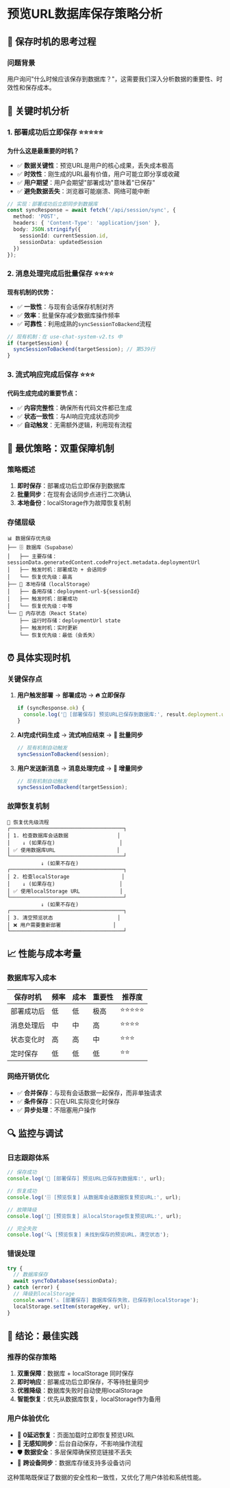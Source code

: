 # 预览URL数据库保存策略分析

## 🤔 保存时机的思考过程

### 问题背景
用户询问"什么时候应该保存到数据库？"，这需要我们深入分析数据的重要性、时效性和保存成本。

## 🎯 关键时机分析

### 1. **部署成功后立即保存** ⭐⭐⭐⭐⭐

**为什么这是最重要的时机？**

- ✅ **数据关键性**：预览URL是用户的核心成果，丢失成本极高
- ✅ **时效性**：刚生成的URL最有价值，用户可能立即分享或收藏
- ✅ **用户期望**：用户会期望"部署成功"意味着"已保存"
- ✅ **避免数据丢失**：浏览器可能崩溃、网络可能中断

```typescript
// 实现：部署成功后立即同步到数据库
const syncResponse = await fetch('/api/session/sync', {
  method: 'POST',
  headers: { 'Content-Type': 'application/json' },
  body: JSON.stringify({
    sessionId: currentSession.id,
    sessionData: updatedSession
  })
});
```

### 2. **消息处理完成后批量保存** ⭐⭐⭐⭐

**现有机制的优势：**

- ✅ **一致性**：与现有会话保存机制对齐
- ✅ **效率**：批量保存减少数据库操作频率
- ✅ **可靠性**：利用成熟的`syncSessionToBackend`流程

```typescript
// 现有机制：在 use-chat-system-v2.ts 中
if (targetSession) {
  syncSessionToBackend(targetSession); // 第539行
}
```

### 3. **流式响应完成后保存** ⭐⭐⭐

**代码生成完成的重要节点：**

- ✅ **内容完整性**：确保所有代码文件都已生成
- ✅ **状态一致性**：与AI响应完成状态同步
- ✅ **自动触发**：无需额外逻辑，利用现有流程

## 🚀 最优策略：双重保障机制

### 策略概述

1. **即时保存**：部署成功后立即保存到数据库
2. **批量同步**：在现有会话同步点进行二次确认
3. **本地备份**：localStorage作为故障恢复机制

### 存储层级

```
📊 数据保存优先级
├── 🗄️ 数据库（Supabase）
│   ├── 主要存储：sessionData.generatedContent.codeProject.metadata.deploymentUrl
│   ├── 触发时机：部署成功 + 会话同步
│   └── 恢复优先级：最高
├── 💾 本地存储（localStorage）
│   ├── 备用存储：deployment-url-${sessionId}
│   ├── 触发时机：部署成功
│   └── 恢复优先级：中等
└── 🧠 内存状态（React State）
    ├── 运行时存储：deploymentUrl state
    ├── 触发时机：实时更新
    └── 恢复优先级：最低（会丢失）
```

## ⏰ 具体实现时机

### 关键保存点

1. **用户触发部署** → **部署成功** → **🔥 立即保存**
   ```typescript
   if (syncResponse.ok) {
     console.log('💾 [部署保存] 预览URL已保存到数据库:', result.deployment.url);
   }
   ```

2. **AI完成代码生成** → **流式响应结束** → **🔄 批量同步**
   ```typescript
   // 现有机制自动触发
   syncSessionToBackend(session);
   ```

3. **用户发送新消息** → **消息处理完成** → **🔄 增量同步**
   ```typescript
   // 现有机制自动触发
   syncSessionToBackend(targetSession);
   ```

### 故障恢复机制

```
🔧 恢复优先级流程
┌─────────────────────────────────────┐
│ 1. 检查数据库会话数据                │
│    ↓ (如果存在)                     │
│ ✅ 使用数据库URL                    │
└─────────────────────────────────────┘
           ↓ (如果不存在)
┌─────────────────────────────────────┐
│ 2. 检查localStorage                 │
│    ↓ (如果存在)                     │
│ ✅ 使用localStorage URL             │
└─────────────────────────────────────┘
           ↓ (如果不存在)
┌─────────────────────────────────────┐
│ 3. 清空预览状态                     │
│ ❌ 用户需要重新部署                 │
└─────────────────────────────────────┘
```

## 📈 性能与成本考量

### 数据库写入成本

| 保存时机 | 频率 | 成本 | 重要性 | 推荐度 |
|---------|------|------|--------|--------|
| 部署成功后 | 低 | 低 | 极高 | ⭐⭐⭐⭐⭐ |
| 消息处理后 | 中 | 中 | 高 | ⭐⭐⭐⭐ |
| 状态变化时 | 高 | 高 | 中 | ⭐⭐⭐ |
| 定时保存 | 低 | 低 | 低 | ⭐⭐ |

### 网络开销优化

- ✅ **合并保存**：与现有会话数据一起保存，而非单独请求
- ✅ **条件保存**：只在URL实际变化时保存
- ✅ **异步处理**：不阻塞用户操作

## 🔍 监控与调试

### 日志跟踪体系

```typescript
// 保存成功
console.log('💾 [部署保存] 预览URL已保存到数据库:', url);

// 恢复成功  
console.log('🗄️ [预览恢复] 从数据库会话数据恢复预览URL:', url);

// 故障降级
console.log('💾 [预览恢复] 从localStorage恢复预览URL:', url);

// 完全失败
console.log('🔍 [预览恢复] 未找到保存的预览URL，清空状态');
```

### 错误处理

```typescript
try {
  // 数据库保存
  await syncToDatabase(sessionData);
} catch (error) {
  // 降级到localStorage
  console.warn('⚠️ [部署保存] 数据库保存失败，已保存到localStorage');
  localStorage.setItem(storageKey, url);
}
```

## 🎯 结论：最佳实践

### 推荐的保存策略

1. **双重保障**：数据库 + localStorage 同时保存
2. **即时响应**：部署成功后立即保存，不等待批量同步
3. **优雅降级**：数据库失败时自动使用localStorage
4. **智能恢复**：优先从数据库恢复，localStorage作为备用

### 用户体验优化

- 🚀 **0延迟恢复**：页面加载时立即恢复预览URL
- 🔄 **无感知同步**：后台自动保存，不影响操作流程
- 🛡️ **数据安全**：多层保障确保预览链接不丢失
- 📱 **跨设备同步**：数据库存储支持多设备访问

这种策略既保证了数据的安全性和一致性，又优化了用户体验和系统性能。
